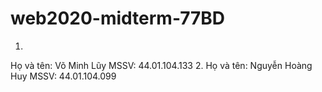 ﻿# web2020-midterm-77BD
1.
Họ và tên: Võ Minh Lũy
MSSV: 44.01.104.133
2.
Họ và tên: Nguyễn Hoàng Huy
MSSV: 44.01.104.099
